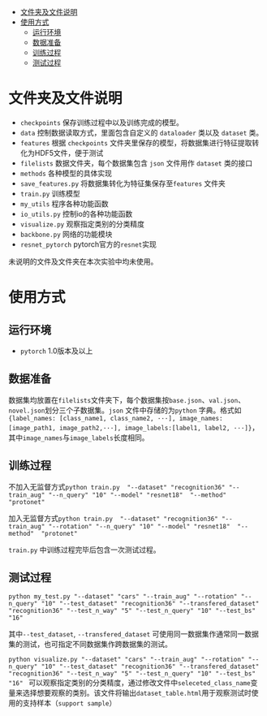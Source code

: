 
- [文件夹及文件说明](#文件夹及文件说明)
- [使用方式](#使用方式)
  - [运行环境](#运行环境)
  - [数据准备](#数据准备)
  - [训练过程](#训练过程)
  - [测试过程](#测试过程)
# 文件夹及文件说明

- `checkpoints` 保存训练过程中以及训练完成的模型。
- `data` 控制数据读取方式，里面包含自定义的 `dataloader` 类以及 `dataset` 类。
- `features` 根据 `checkpoints` 文件夹里保存的模型，将数据集进行特征提取转化为HDF5文件，便于测试
- `filelists` 数据文件夹，每个数据集包含 `json` 文件用作 `dataset` 类的接口
- `methods` 各种模型的具体实现
- `save_features.py` 将数据集转化为特征集保存至`features` 文件夹
- `train.py` 训练模型
- `my_utils` 程序各种功能函数
- `io_utils.py` 控制io的各种功能函数
- `visualize.py` 观察指定类别的分类精度
- `backbone.py` 网络的功能模块
- `resnet_pytorch` pytorch官方的`resnet`实现
  
未说明的文件及文件夹在本次实验中均未使用。

# 使用方式
## 运行环境
- `pytorch` 1.0版本及以上

## 数据准备
数据集均放置在`filelists`文件夹下，每个数据集按`base.json`、`val.json`、`novel.json`划分三个子数据集。`json` 文件中存储的为`python` 字典。格式如`{label_names: [class_name1, class_name2, ···], image_names:[image_path1, image_path2,···], image_labels:[label1, label2, ···]}`，其中`image_names`与`image_labels`长度相同。

## 训练过程
不加入无监督方式```python train.py  "--dataset" "recognition36" "--train_aug" "--n_query" "10" "--model" "resnet18"  "--method"  "protonet" ```

加入无监督方式```python train.py  "--dataset" "recognition36" "--train_aug" "--rotation" "--n_query" "10" "--model" "resnet18"  "--method"  "protonet" ```

`train.py` 中训练过程完毕后包含一次测试过程。

## 测试过程
```python my_test.py "--dataset" "cars" "--train_aug" "--rotation" "--n_query" "10" "--test_dataset" "recognition36" "--transfered_dataset" "recognition36" "--test_n_way" "5" "--test_n_query" "10" "--test_bs"  "16" ```

其中`--test_dataset`, `--transfered_dataset` 可使用同一数据集作通常同一数据集的测试，也可指定不同数据集作跨数据集的测试。

```python visualize.py "--dataset" "cars" "--train_aug" "--rotation" "--n_query" "10" "--test_dataset" "recognition36" "--transfered_dataset" "recognition36" "--test_n_way" "5" "--test_n_query" "10" "--test_bs"  "16" ``` 可以观察指定类别的分类精度，通过修改文件中`seleceted_class_name`变量来选择想要观察的类别。该文件将输出`dataset_table.html`用于观察测试时使用的支持样本（`support sample`）
